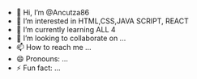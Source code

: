 - 👋 Hi, I’m @Ancutza86
- 👀 I’m interested in HTML,CSS,JAVA SCRIPT, REACT
- 🌱 I’m currently learning ALL 4
- 💞️ I’m looking to collaborate on ...
- 📫 How to reach me ...
- 😄 Pronouns: ...
- ⚡ Fun fact: ...

<!---
Ancutza86/Ancutza86 is a ✨ special ✨ repository because its `README.md` (this file) appears on your GitHub profile.
You can click the Preview link to take a look at your changes.
--->
